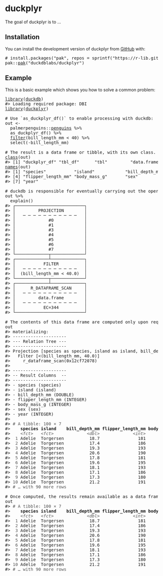 <!-- README.md is generated from README.Rmd. Please edit that file -->

# duckplyr

<!-- badges: start -->

<!-- badges: end -->

The goal of duckplyr is to …

## Installation

You can install the development version of duckplyr from [GitHub](https://github.com/) with:

<pre class='chroma'>
<span><span class='c'># install.packages("pak", repos = sprintf("https://r-lib.github.io/p/pak/stable/%s/%s/%s", .Platform$pkgType, R.Version()$os, R.Version()$arch))</span></span>
<span><span class='nf'>pak</span><span class='nf'>::</span><span class='nf'><a href='http://pak.r-lib.org/reference/pak.html'>pak</a></span><span class='o'>(</span><span class='s'>"duckdblabs/duckplyr"</span><span class='o'>)</span></span></pre>

## Example

This is a basic example which shows you how to solve a common problem:

<pre class='chroma'>
<span><span class='kr'><a href='https://rdrr.io/r/base/library.html'>library</a></span><span class='o'>(</span><span class='nv'><a href='https://duckdb.org/'>duckdb</a></span><span class='o'>)</span></span>
<span><span class='c'>#&gt; Loading required package: DBI</span></span>
<span><span class='kr'><a href='https://rdrr.io/r/base/library.html'>library</a></span><span class='o'>(</span><span class='nv'><a href='https://github.com/duckdblabs/duckplyr'>duckplyr</a></span><span class='o'>)</span></span>
<span></span>
<span><span class='c'># Use `as_duckplyr_df()` to enable processing with duckdb:</span></span>
<span><span class='nv'>out</span> <span class='o'>&lt;-</span> </span>
<span>  <span class='nf'>palmerpenguins</span><span class='nf'>::</span><span class='nv'><a href='https://allisonhorst.github.io/palmerpenguins/reference/penguins.html'>penguins</a></span> <span class='o'>%&gt;%</span> </span>
<span>  <span class='nf'>as_duckplyr_df</span><span class='o'>(</span><span class='o'>)</span> <span class='o'>%&gt;%</span> </span>
<span>  <span class='nf'><a href='https://rdrr.io/r/stats/filter.html'>filter</a></span><span class='o'>(</span><span class='nv'>bill_length_mm</span> <span class='o'>&lt;</span> <span class='m'>40</span><span class='o'>)</span> <span class='o'>%&gt;%</span></span>
<span>  <span class='nf'>select</span><span class='o'>(</span><span class='o'>-</span><span class='nv'>bill_length_mm</span><span class='o'>)</span></span>
<span></span>
<span><span class='c'># The result is a data frame or tibble, with its own class.</span></span>
<span><span class='nf'><a href='https://rdrr.io/r/base/class.html'>class</a></span><span class='o'>(</span><span class='nv'>out</span><span class='o'>)</span></span>
<span><span class='c'>#&gt; [1] "duckplyr_df" "tbl_df"      "tbl"         "data.frame"</span></span>
<span><span class='nf'><a href='https://rdrr.io/r/base/names.html'>names</a></span><span class='o'>(</span><span class='nv'>out</span><span class='o'>)</span></span>
<span><span class='c'>#&gt; [1] "species"           "island"            "bill_depth_mm"    </span></span>
<span><span class='c'>#&gt; [4] "flipper_length_mm" "body_mass_g"       "sex"              </span></span>
<span><span class='c'>#&gt; [7] "year"</span></span>
<span></span>
<span><span class='c'># duckdb is responsible for eventually carrying out the operations:</span></span>
<span><span class='nv'>out</span> <span class='o'>%&gt;%</span> </span>
<span>  <span class='nf'>explain</span><span class='o'>(</span><span class='o'>)</span></span>
<span><span class='c'>#&gt; ┌───────────────────────────┐</span></span>
<span><span class='c'>#&gt; │         PROJECTION        │</span></span>
<span><span class='c'>#&gt; │   ─ ─ ─ ─ ─ ─ ─ ─ ─ ─ ─   │</span></span>
<span><span class='c'>#&gt; │             #0            │</span></span>
<span><span class='c'>#&gt; │             #1            │</span></span>
<span><span class='c'>#&gt; │             #3            │</span></span>
<span><span class='c'>#&gt; │             #4            │</span></span>
<span><span class='c'>#&gt; │             #5            │</span></span>
<span><span class='c'>#&gt; │             #6            │</span></span>
<span><span class='c'>#&gt; │             #7            │</span></span>
<span><span class='c'>#&gt; └─────────────┬─────────────┘                             </span></span>
<span><span class='c'>#&gt; ┌─────────────┴─────────────┐</span></span>
<span><span class='c'>#&gt; │           FILTER          │</span></span>
<span><span class='c'>#&gt; │   ─ ─ ─ ─ ─ ─ ─ ─ ─ ─ ─   │</span></span>
<span><span class='c'>#&gt; │  (bill_length_mm &lt; 40.0)  │</span></span>
<span><span class='c'>#&gt; └─────────────┬─────────────┘                             </span></span>
<span><span class='c'>#&gt; ┌─────────────┴─────────────┐</span></span>
<span><span class='c'>#&gt; │      R_DATAFRAME_SCAN     │</span></span>
<span><span class='c'>#&gt; │   ─ ─ ─ ─ ─ ─ ─ ─ ─ ─ ─   │</span></span>
<span><span class='c'>#&gt; │         data.frame        │</span></span>
<span><span class='c'>#&gt; │   ─ ─ ─ ─ ─ ─ ─ ─ ─ ─ ─   │</span></span>
<span><span class='c'>#&gt; │           EC=344          │</span></span>
<span><span class='c'>#&gt; └───────────────────────────┘</span></span>
<span></span>
<span><span class='c'># The contents of this data frame are computed only upon request:</span></span>
<span><span class='nv'>out</span></span>
<span><span class='c'>#&gt; materializing:</span></span>
<span><span class='c'>#&gt; ---------------------</span></span>
<span><span class='c'>#&gt; --- Relation Tree ---</span></span>
<span><span class='c'>#&gt; ---------------------</span></span>
<span><span class='c'>#&gt; Projection [species as species, island as island, bill_depth_mm as bill_depth_mm, flipper_length_mm as flipper_length_mm, body_mass_g as body_mass_g, sex as sex, "year" as year]</span></span>
<span><span class='c'>#&gt;   Filter [&lt;(bill_length_mm, 40.0)]</span></span>
<span><span class='c'>#&gt;     r_dataframe_scan(0x12cf72078)</span></span>
<span><span class='c'>#&gt; </span></span>
<span><span class='c'>#&gt; ---------------------</span></span>
<span><span class='c'>#&gt; -- Result Columns  --</span></span>
<span><span class='c'>#&gt; ---------------------</span></span>
<span><span class='c'>#&gt; - species (species)</span></span>
<span><span class='c'>#&gt; - island (island)</span></span>
<span><span class='c'>#&gt; - bill_depth_mm (DOUBLE)</span></span>
<span><span class='c'>#&gt; - flipper_length_mm (INTEGER)</span></span>
<span><span class='c'>#&gt; - body_mass_g (INTEGER)</span></span>
<span><span class='c'>#&gt; - sex (sex)</span></span>
<span><span class='c'>#&gt; - year (INTEGER)</span></span>
<span><span class='c'>#&gt; </span></span>
<span><span class='c'>#&gt; <span style='color: #555555;'># A tibble: 100 × 7</span></span></span>
<span><span class='c'>#&gt;    <span style='font-weight: bold;'>species</span> <span style='font-weight: bold;'>island</span>    <span style='font-weight: bold;'>bill_depth_mm</span> <span style='font-weight: bold;'>flipper_length_mm</span> <span style='font-weight: bold;'>body_mass_g</span> <span style='font-weight: bold;'>sex</span>     <span style='font-weight: bold;'>year</span></span></span>
<span><span class='c'>#&gt;    <span style='color: #555555; font-style: italic;'>&lt;fct&gt;</span>   <span style='color: #555555; font-style: italic;'>&lt;fct&gt;</span>             <span style='color: #555555; font-style: italic;'>&lt;dbl&gt;</span>             <span style='color: #555555; font-style: italic;'>&lt;int&gt;</span>       <span style='color: #555555; font-style: italic;'>&lt;int&gt;</span> <span style='color: #555555; font-style: italic;'>&lt;fct&gt;</span>  <span style='color: #555555; font-style: italic;'>&lt;int&gt;</span></span></span>
<span><span class='c'>#&gt; <span style='color: #555555;'> 1</span> Adelie  Torgersen          18.7               181        <span style='text-decoration: underline;'>3</span>750 male    <span style='text-decoration: underline;'>2</span>007</span></span>
<span><span class='c'>#&gt; <span style='color: #555555;'> 2</span> Adelie  Torgersen          17.4               186        <span style='text-decoration: underline;'>3</span>800 female  <span style='text-decoration: underline;'>2</span>007</span></span>
<span><span class='c'>#&gt; <span style='color: #555555;'> 3</span> Adelie  Torgersen          19.3               193        <span style='text-decoration: underline;'>3</span>450 female  <span style='text-decoration: underline;'>2</span>007</span></span>
<span><span class='c'>#&gt; <span style='color: #555555;'> 4</span> Adelie  Torgersen          20.6               190        <span style='text-decoration: underline;'>3</span>650 male    <span style='text-decoration: underline;'>2</span>007</span></span>
<span><span class='c'>#&gt; <span style='color: #555555;'> 5</span> Adelie  Torgersen          17.8               181        <span style='text-decoration: underline;'>3</span>625 female  <span style='text-decoration: underline;'>2</span>007</span></span>
<span><span class='c'>#&gt; <span style='color: #555555;'> 6</span> Adelie  Torgersen          19.6               195        <span style='text-decoration: underline;'>4</span>675 male    <span style='text-decoration: underline;'>2</span>007</span></span>
<span><span class='c'>#&gt; <span style='color: #555555;'> 7</span> Adelie  Torgersen          18.1               193        <span style='text-decoration: underline;'>3</span>475 <span style='color: #BB0000;'>NA</span>      <span style='text-decoration: underline;'>2</span>007</span></span>
<span><span class='c'>#&gt; <span style='color: #555555;'> 8</span> Adelie  Torgersen          17.1               186        <span style='text-decoration: underline;'>3</span>300 <span style='color: #BB0000;'>NA</span>      <span style='text-decoration: underline;'>2</span>007</span></span>
<span><span class='c'>#&gt; <span style='color: #555555;'> 9</span> Adelie  Torgersen          17.3               180        <span style='text-decoration: underline;'>3</span>700 <span style='color: #BB0000;'>NA</span>      <span style='text-decoration: underline;'>2</span>007</span></span>
<span><span class='c'>#&gt; <span style='color: #555555;'>10</span> Adelie  Torgersen          21.2               191        <span style='text-decoration: underline;'>3</span>800 male    <span style='text-decoration: underline;'>2</span>007</span></span>
<span><span class='c'>#&gt; <span style='color: #555555;'># … with 90 more rows</span></span></span>
<span></span>
<span><span class='c'># Once computed, the results remain available as a data frame:</span></span>
<span><span class='nv'>out</span></span>
<span><span class='c'>#&gt; <span style='color: #555555;'># A tibble: 100 × 7</span></span></span>
<span><span class='c'>#&gt;    <span style='font-weight: bold;'>species</span> <span style='font-weight: bold;'>island</span>    <span style='font-weight: bold;'>bill_depth_mm</span> <span style='font-weight: bold;'>flipper_length_mm</span> <span style='font-weight: bold;'>body_mass_g</span> <span style='font-weight: bold;'>sex</span>     <span style='font-weight: bold;'>year</span></span></span>
<span><span class='c'>#&gt;    <span style='color: #555555; font-style: italic;'>&lt;fct&gt;</span>   <span style='color: #555555; font-style: italic;'>&lt;fct&gt;</span>             <span style='color: #555555; font-style: italic;'>&lt;dbl&gt;</span>             <span style='color: #555555; font-style: italic;'>&lt;int&gt;</span>       <span style='color: #555555; font-style: italic;'>&lt;int&gt;</span> <span style='color: #555555; font-style: italic;'>&lt;fct&gt;</span>  <span style='color: #555555; font-style: italic;'>&lt;int&gt;</span></span></span>
<span><span class='c'>#&gt; <span style='color: #555555;'> 1</span> Adelie  Torgersen          18.7               181        <span style='text-decoration: underline;'>3</span>750 male    <span style='text-decoration: underline;'>2</span>007</span></span>
<span><span class='c'>#&gt; <span style='color: #555555;'> 2</span> Adelie  Torgersen          17.4               186        <span style='text-decoration: underline;'>3</span>800 female  <span style='text-decoration: underline;'>2</span>007</span></span>
<span><span class='c'>#&gt; <span style='color: #555555;'> 3</span> Adelie  Torgersen          19.3               193        <span style='text-decoration: underline;'>3</span>450 female  <span style='text-decoration: underline;'>2</span>007</span></span>
<span><span class='c'>#&gt; <span style='color: #555555;'> 4</span> Adelie  Torgersen          20.6               190        <span style='text-decoration: underline;'>3</span>650 male    <span style='text-decoration: underline;'>2</span>007</span></span>
<span><span class='c'>#&gt; <span style='color: #555555;'> 5</span> Adelie  Torgersen          17.8               181        <span style='text-decoration: underline;'>3</span>625 female  <span style='text-decoration: underline;'>2</span>007</span></span>
<span><span class='c'>#&gt; <span style='color: #555555;'> 6</span> Adelie  Torgersen          19.6               195        <span style='text-decoration: underline;'>4</span>675 male    <span style='text-decoration: underline;'>2</span>007</span></span>
<span><span class='c'>#&gt; <span style='color: #555555;'> 7</span> Adelie  Torgersen          18.1               193        <span style='text-decoration: underline;'>3</span>475 <span style='color: #BB0000;'>NA</span>      <span style='text-decoration: underline;'>2</span>007</span></span>
<span><span class='c'>#&gt; <span style='color: #555555;'> 8</span> Adelie  Torgersen          17.1               186        <span style='text-decoration: underline;'>3</span>300 <span style='color: #BB0000;'>NA</span>      <span style='text-decoration: underline;'>2</span>007</span></span>
<span><span class='c'>#&gt; <span style='color: #555555;'> 9</span> Adelie  Torgersen          17.3               180        <span style='text-decoration: underline;'>3</span>700 <span style='color: #BB0000;'>NA</span>      <span style='text-decoration: underline;'>2</span>007</span></span>
<span><span class='c'>#&gt; <span style='color: #555555;'>10</span> Adelie  Torgersen          21.2               191        <span style='text-decoration: underline;'>3</span>800 male    <span style='text-decoration: underline;'>2</span>007</span></span>
<span><span class='c'>#&gt; <span style='color: #555555;'># … with 90 more rows</span></span></span></pre>
